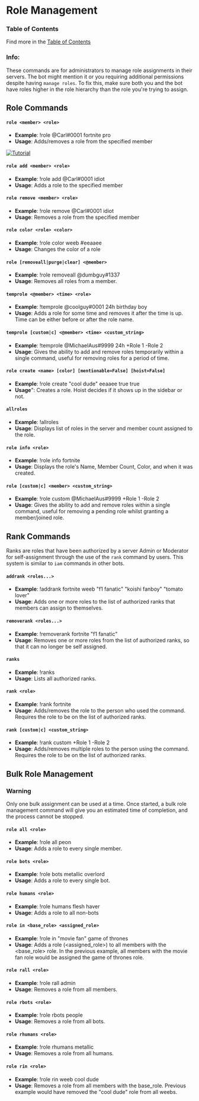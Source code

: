 # Role Management

### Table of Contents

Find more in the [Table of Contents](https://github.com/Discord-Bot-Market/carl-bot/blob/main/TOC.md#table-of-contents)


### Info:
These commands are for administrators to manage role assignments in their servers. The bot might mention it or you requiring additional permissions despite having ``manage roles``. To fix this, make sure both you and the bot have roles higher in the role hierarchy than the role you're trying to assign.

## Role Commands

#### ``role <member> <role>``

- **Example**: !role @Carl#0001 fortnite pro	
- **Usage**: Adds/removes a role from the specified member

[![Tutorial](https://img.youtube.com/vi/-Ex0zd0qfj8/2.jpg)](https://www.youtube.com/watch?v=-Ex0zd0qfj8)

#### ``role add <member> <role>``

- **Example**: !role add @Carl#0001 idiot	
- **Usage**: Adds a role to the specified member

#### ``role remove <member> <role>``

- **Example**: !role remove @Carl#0001 idiot	
- **Usage**: Removes a role from the specified member

#### ``role color <role> <color>``

- **Example**: !role color weeb #eeaaee	
- **Usage**: Changes the color of a role

#### ``role [removeall|purge|clear] <@member>``

- **Example**: !role removeall @dumbguy#1337	
- **Usage**: Removes all roles from a member.

#### ``temprole <@member> <time> <role>``

- **Example**: !temprole @coolguy#0001 24h birthday boy	
- **Usage**: Adds a role for some time and removes it after the time is up. Time can be either before or after the role name.

#### ``temprole [custom|c] <@member> <time> <custom_string>``

- **Example**: !temprole @MichaelAus#9999 24h +Role 1 -Role 2	
- **Usage**: Gives the ability to add and remove roles temporarily within a single command, useful for removing roles for a period of time.

#### ``role create <name> [color] [mentionable=False] [hoist=False]``

- **Example**: !role create "cool dude" eeaaee true true	
- **Usage**": Creates a role. Hoist decides if it shows up in the sidebar or not.

#### ``allroles``

- **Example**: !allroles	
- **Usage**: Displays list of roles in the server and member count assigned to the role.

#### ``role info <role>``

- **Example**: !role info fortnite	
- **Usage**: Displays the role's Name, Member Count, Color, and when it was created.

#### ``role [custom|c] <member> <custom_string>``

- **Example**: !role custom @MichaelAus#9999 +Role 1 -Role 2	
- **Usage**: Gives the ability to add and remove roles within a single command, useful for removing a pending role whilst granting a member/joined role.

## Rank Commands

Ranks are roles that have been authorized by a server Admin or Moderator for self-assignment through the use of the ``rank`` command by users. This system is similar to ``iam`` commands in other bots.

#### ``addrank <roles...>``

- **Example**: !addrank fortnite weeb "f1 fanatic" "koishi fanboy" "tomato lover"	
- **Usage**: Adds one or more roles to the list of authorized ranks that members can assign to themselves.

#### ``removerank <roles...>``

- **Example**: !removerank fortnite "f1 fanatic"	
- **Usage**: Removes one or more roles from the list of authorized ranks, so that it can no longer be self assigned.

#### ``ranks``

- **Example**: !ranks	
- **Usage**: Lists all authorized ranks.

#### ``rank <role>``

- **Example**: !rank fortnite	
- **Usage**: Adds/removes the role to the person who used the command. Requires the role to be on the list of authorized ranks.

#### ``rank [custom|c] <custom_string>``

- **Example**: !rank custom +Role 1 -Role 2	
- **Usage**: Adds/removes multiple roles to the person using the command. Requires the role to be on the list of authorized ranks.

## Bulk Role Management

### Warning
Only one bulk assignment can be used at a time. Once started, a bulk role management command will give you an estimated time of completion, and the process cannot be stopped.

#### ``role all <role>``

- **Example**: !role all peon	
- **Usage**: Adds a role to every single member.

#### ``role bots <role>``

- **Example**: !role bots metallic overlord	
- **Usage**: Adds a role to every single bot.

#### ``role humans <role>``

- **Example**: !role humans flesh haver	
- **Usage**: Adds a role to all non-bots

#### ``role in <base_role> <assigned_role>``

- **Example**: !role in "movie fan" game of thrones	
- **Usage**: Adds a role (<assigned_role>) to all members with the <base_role> role. In the previous example, all members with the movie fan role would be assigned the game of thrones role.

#### ``role rall <role>``

- **Example**: !role rall admin	
- **Usage**: Removes a role from all members.

#### ``role rbots <role>``

- **Example**: !role rbots people	
- **Usage**: Removes a role from all bots.

#### ``role rhumans <role>``

- **Example**: !role rhumans metallic	
- **Usage**: Removes a role from all humans.

#### ``role rin <role>``

- **Example**: !role rin weeb cool dude	
- **Usage**: Removes a role from all members with the base_role. Previous example would have removed the "cool dude" role from all weebs.
